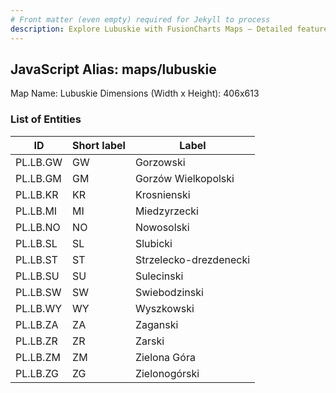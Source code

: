 ```yaml
---
# Front matter (even empty) required for Jekyll to process
description: Explore Lubuskie with FusionCharts Maps – Detailed features for seamless integration. Try now & enhance your data visualization today! 
---
```


## JavaScript Alias: maps/lubuskie

Map Name: Lubuskie
Dimensions (Width x Height): 406x613





### List of Entities

ID | Short label | Label
---|---|---|
PL.LB.GW|GW|Gorzowski
PL.LB.GM|GM|Gorzów Wielkopolski
PL.LB.KR|KR|Krosnienski
PL.LB.MI|MI|Miedzyrzecki
PL.LB.NO|NO|Nowosolski
PL.LB.SL|SL|Slubicki
PL.LB.ST|ST|Strzelecko-drezdenecki
PL.LB.SU|SU|Sulecinski
PL.LB.SW|SW|Swiebodzinski
PL.LB.WY|WY|Wyszkowski
PL.LB.ZA|ZA|Zaganski
PL.LB.ZR|ZR|Zarski
PL.LB.ZM|ZM|Zielona Góra
PL.LB.ZG|ZG|Zielonogórski


